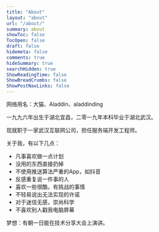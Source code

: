 ```yaml
---
title: "About"
layout: "about"
url: "/about/"
summary: about
showToc: false
TocOpen: false
draft: false
hidemeta: false
comments: true
hideSummary: true
searchHidden: true
ShowReadingTime: false
ShowBreadCrumbs: false
ShowPostNavLinks: false
---
```


网络用名：大猫、Aladdin、aladdinding

一九九六年出生于湖北宜昌，二零一九年本科毕业于湖北武汉。

现就职于一家武汉互联网公司，担任服务端开发工程师。

关于我，有以下几点：

- 凡事喜欢做一点计划
- 没用的东西直接扔掉
- 不使用推送算法严重的App，如抖音
- 反感重复说一件事的人
- 喜欢一些很酷，有挑战的事情
- 不轻易说出无法实现的许诺
- 对于迷信无感，崇尚科学
- 不喜欢别人戳我电脑屏幕

梦想：有朝一日能在技术分享大会上演讲。